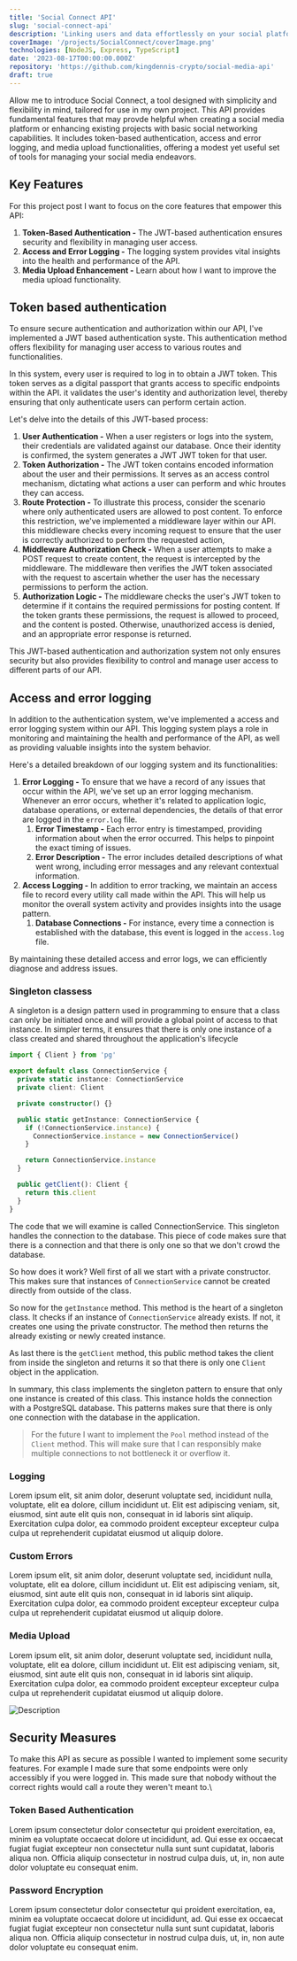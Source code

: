 ```yaml
---
title: 'Social Connect API'
slug: 'social-connect-api'
description: 'Linking users and data effortlessly on your social platform'
coverImage: '/projects/SocialConnect/coverImage.png'
technologies: [NodeJS, Express, TypeScript]
date: '2023-08-17T00:00:00.000Z'
repository: 'https://github.com/kingdennis-crypto/social-media-api'
draft: true
---
```


Allow me to introduce Social Connect, a tool designed with simplicity and flexibility in mind, tailored for use in my own project. This API provides fundamental features that may provde helpful when creating a social media platform or enhancing existing projects with basic social networking capabilities. It includes token-based authentication, access and error logging, and media upload functionalities, offering a modest yet useful set of tools for managing your social media endeavors.

## Key Features

For this project post I want to focus on the core features that empower this API:

1. **Token-Based Authentication -** The JWT-based authentication ensures security and flexibility in managing user access.
1. **Access and Error Logging -** The logging system provides vital insights into the health and performance of the API.
1. **Media Upload Enhancement -** Learn about how I want to improve the media upload functionality.

## Token based authentication

To ensure secure authentication and authorization within our API, I've implemented a JWT based authentication syste. This authentication method offers flexibility for managing user access to various routes and functionalities.

In this system, every user is required to log in to obtain a JWT token. This token serves as a digital passport that grants access to specific endpoints within the API. it validates the user's identity and authorization level, thereby ensuring that only authenticate users can perform certain action.

Let's delve into the details of this JWT-based process:

1. **User Authentication -** When a user registers or logs into the system, their credentials are validated against our database. Once their identity is confirmed, the system generates a JWT JWT token for that user.
1. **Token Authorization -** The JWT token contains encoded information about the user and their permissions. It serves as an access control mechanism, dictating what actions a user can perform and whic hroutes they can access.
1. **Route Protection -** To illustrate this process, consider the scenario where only authenticated users are allowed to post content. To enforce this restriction, we've implemented a middleware layer within our API. this middleware checks every incoming request to ensure that the user is correctly authorized to perform the requested action,
1. **Middleware Authorization Check -** When a user attempts to make a POST request to create content, the request is intercepted by the middleware. The middleware then verifies the JWT token associated with the request to ascertain whether the user has the necessary permissions to perform the action.
1. **Authorization Logic -** The middleware checks the user's JWT token to determine if it contains the required permissions for posting content. If the token grants these permissions, the request is allowed to proceed, and the content is posted. Otherwise, unauthorized access is denied, and an appropriate error response is returned.

This JWT-based authentication and authorization system not only ensures security but also provides flexibility to control and manage user access to different parts of our API.

## Access and error logging

In addition to the authentication system, we've implemented a access and error logging system within our API. This logging system plays a role in monitoring and maintaining the health and performance of the API, as well as providing valuable insights into the system behavior.

Here's a detailed breakdown of our logging system and its functionalities:

1. **Error Logging -** To ensure that we have a record of any issues that occur within the API, we've set up an error logging mechanism. Whenever an error occurs, whether it's related to application logic, database operations, or external dependencies, the details of that error are logged in the `error.log` file.
    1. **Error Timestamp -** Each error entry is timestamped, providing information about when the error occurred. This helps to pinpoint the exact timing of issues.
    1. **Error Description -** The error includes detailed descriptions of what went wrong, including error messages and any relevant contextual information.
1. **Access Logging -** In addition to error tracking, we maintain an access file to record every utility call made within the API. This will help us monitor the overall system activity and provides insights into the usage pattern.
    1. **Database Connections -** For instance, every time a connection is established with the database, this event is logged in the `access.log` file.

By maintaining these detailed access and error logs, we can efficiently diagnose and address issues.

### Singleton classess

A singleton is a design pattern used in programming to ensure that a class can only be initiated once and will provide a global point of access to that instance. In simpler terms, it ensures that there is only one instance of a class created and shared throughout the application's lifecycle

```typescript
import { Client } from 'pg'

export default class ConnectionService {
  private static instance: ConnectionService
  private client: Client

  private constructor() {}

  public static getInstance: ConnectionService {
    if (!ConnectionService.instance) {
      ConnectionService.instance = new ConnectionService()
    }

    return ConnectionService.instance
  }

  public getClient(): Client {
    return this.client
  }
}
```

The code that we will examine is called ConnectionService. This singleton handles the connection to the database. This piece of code makes sure that there is a connection and that there is only one so that we don't crowd the database.

So how does it work? Well first of all we start with a private constructor. This makes sure that instances of `ConnectionService` cannot be created directly from outside of the class.

So now for the `getInstance` method. This method is the heart of a singleton class. It checks if an instance of `ConnectionService` already exists. If not, it creates one using the private constructor. The method then returns the already existing or newly created instance.

As last there is the `getClient` method, this public method takes the client from inside the singleton and returns it so that there is only one `Client` object in the application.

In summary, this class implements the singleton pattern to ensure that only one instance is created of this class. This instance holds the connection with a PostgreSQL database. This patterns makes sure that there is only one connection with the database in the application.

> For the future I want to implement the `Pool` method instead of the `Client` method. This will make sure that I can responsibly make multiple connections to not bottleneck it or overflow it.

### Logging

Lorem ipsum elit, sit anim dolor, deserunt voluptate sed, incididunt nulla, voluptate, elit ea dolore, cillum incididunt ut. Elit est adipiscing veniam, sit, eiusmod, sint aute elit quis non, consequat in id laboris sint aliquip. Exercitation culpa dolor, ea commodo proident excepteur excepteur culpa culpa ut reprehenderit cupidatat eiusmod ut aliquip dolore.

### Custom Errors

Lorem ipsum elit, sit anim dolor, deserunt voluptate sed, incididunt nulla, voluptate, elit ea dolore, cillum incididunt ut. Elit est adipiscing veniam, sit, eiusmod, sint aute elit quis non, consequat in id laboris sint aliquip. Exercitation culpa dolor, ea commodo proident excepteur excepteur culpa culpa ut reprehenderit cupidatat eiusmod ut aliquip dolore.

### Media Upload

Lorem ipsum elit, sit anim dolor, deserunt voluptate sed, incididunt nulla, voluptate, elit ea dolore, cillum incididunt ut. Elit est adipiscing veniam, sit, eiusmod, sint aute elit quis non, consequat in id laboris sint aliquip. Exercitation culpa dolor, ea commodo proident excepteur excepteur culpa culpa ut reprehenderit cupidatat eiusmod ut aliquip dolore.

![Description](/projects/SocialConnect/Placeholder_1920x1080.png)

## Security Measures

To make this API as secure as possible I wanted to implement some security features. For example I made sure that some endpoints were only accessibly if you were logged in. This made sure that nobody without the correct rights would call a route they weren't meant to.\

### Token Based Authentication

Lorem ipsum consectetur dolor consectetur qui proident exercitation, ea, minim ea voluptate occaecat dolore ut incididunt, ad. Qui esse ex occaecat fugiat fugiat excepteur non consectetur nulla sunt sunt cupidatat, laboris aliqua non. Officia aliquip consectetur in nostrud culpa duis, ut, in, non aute dolor voluptate eu consequat enim.

### Password Encryption

Lorem ipsum consectetur dolor consectetur qui proident exercitation, ea, minim ea voluptate occaecat dolore ut incididunt, ad. Qui esse ex occaecat fugiat fugiat excepteur non consectetur nulla sunt sunt cupidatat, laboris aliqua non. Officia aliquip consectetur in nostrud culpa duis, ut, in, non aute dolor voluptate eu consequat enim.

